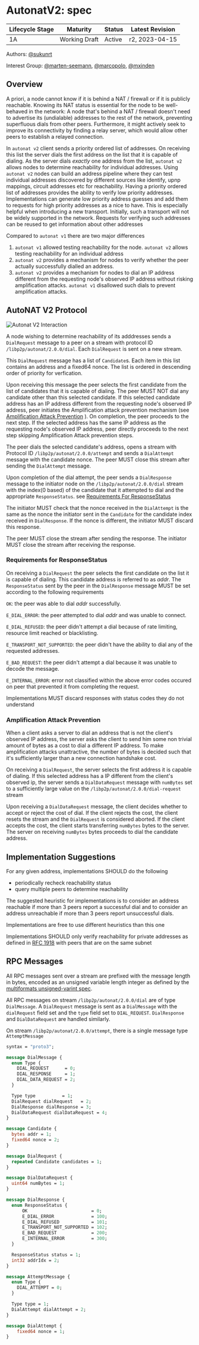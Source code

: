 # AutonatV2: spec


| Lifecycle Stage | Maturity                 | Status | Latest Revision |
|-----------------|--------------------------|--------|-----------------|
| 1A              | Working Draft            | Active | r2, 2023-04-15  |

Authors: [@sukunrt]

Interest Group: [@marten-seemann], [@marcopolo], [@mxinden]

[@sukunrt]: https://github.com/sukunrt
[@marten-seemann]: https://github.com/marten-seemann
[@mxinden]: https://github.com/mxinden
[@marcopolo]: https://github.com/marcopolo


## Overview

A priori, a node cannot know if it is behind a NAT / firewall or if it is
publicly reachable. Knowing its NAT status is essential for the node to be
well-behaved in the network: A node that's behind a NAT / firewall doesn't need
to advertise its (undialable) addresses to the rest of the network, preventing
superfluous dials from other peers. Furthermore, it might actively seek to
improve its connectivity by finding a relay server, which would allow other
peers to establish a relayed connection.

In `autonat v2` client sends a priority ordered list of addresses. On receiving
this list the server dials the first address on the list that it is capable of
dialing. As the server dials _exactly_ one address from the list, `autonat v2`
allows nodes to determine reachability for individual addresses. Using `autonat
v2` nodes can build an address pipeline where they can test individual addresses
discovered by different sources like identify, upnp mappings, circuit addresses
etc for reachability. Having a priority ordered list of addresses provides the
ability to verify low priority addresses. Implementations can generate low
priority address guesses and add them to requests for high priority addresses as
a nice to have. This is especially helpful when introducing a new transport.
Initially, such a transport will not be widely supported in the network.
Requests for verifying such addresses can be reused to get information about
other addresses

Compared to `autonat v1` there are two major differences
1. `autonat v1` allowed testing reachability for the node. `autonat v2` allows
testing reachability for an individual address
2. `autonat v2` provides a mechanism for nodes to verify whether the peer
actually successfully dialled an address.
3. `autonat v2` provides a mechanism for nodes to dial an IP address different
from the requesting node's observed IP address without risking amplification
attacks. `autonat v1` disallowed such dials to prevent amplification attacks.



## AutoNAT V2 Protocol


![Autonat V2 Interaction](autonat-v2.svg)


A node wishing to determine reachability of its adddresses sends a `DialRequest`
message to a peer on a stream with protocol ID `/libp2p/autonat/2.0.0/dial`.
Each `DialRequest` is sent on a new stream.

This `DialRequest` message has a list of `Candidate`s. Each item in this list
contains an address and a fixed64 nonce. The list is ordered in descending order
of priority for verfication.

Upon receiving this message the peer selects the first candidate from the list
of candidates that it is capable of dialing. The peer MUST NOT dial any
candidate other than this selected candidate. If this selected candidate address
has an IP address different from the requesting node's observed IP address, peer
initiates the Amplification attack prevention mechanism (see [Amplification
Attack Prevention](#amplification-attack-prevention) ). On completion, the peer
proceeds to the next step. If the selected address has the same IP address as
the requesting node's observed IP address, peer directly proceeds to the next
step skipping Amplification Attack prevention steps.


The peer dials the selected candidate's address, opens a stream with Protocol ID
`/libp2p/autonat/2.0.0/attempt` and sends a `DialAttempt` message with the
candidate nonce. The peer MUST close this stream after sending the `DialAttempt`
message.

Upon completion of the dial attempt, the peer sends a `DialResponse` message to
the initiator node on the `/libp2p/autonat/2.0.0/dial` stream with the index(0
based) of the candidate that it attempted to dial and the appropriate
`ResponseStatus`. see [Requirements For
ResponseStatus](#requirements-for-responsestatus)

The initiator MUST check that the nonce received in the `DialAttempt` is the
same as the nonce the initiator sent in the `Candidate` for the candidate index
received in `DialResponse`. If the nonce is different, the initiator MUST
discard this response.

The peer MUST close the stream after sending the response. The initiator MUST
close the stream after receiving the response.


### Requirements for ResponseStatus

On receiving a `DialRequest` the peer selects the first candidate on the list it
is capable of dialing. This candidate address is referred to as _addr_. The
`ResponseStatus` sent by the peer in the `DialResponse` message MUST be set
according to the following requirements

`OK`: the peer was able to dial _addr_ successfully.

`E_DIAL_ERROR`: the peer attempted to dial _addr_ and was unable to connect. 

`E_DIAL_REFUSED`: the peer didn't attempt a dial because of rate limiting,
resource limit reached or blacklisting.

`E_TRANSPORT_NOT_SUPPORTED`: the peer didn't have the ability to dial any of the
requested addresses.

`E_BAD_REQUEST`: the peer didn't attempt a dial because it was unable to decode
the message.

`E_INTERNAL_ERROR`: error not classified within the above error codes occured on
peer that prevented it from completing the request.

Implementations MUST discard responses with status codes they do not understand

### Amplification Attack Prevention

When a client asks a server to dial an address that is not the client's observed
IP address, the server asks the client to send him some non trivial amount of
bytes as a cost to dial a different IP address. To make amplification attacks
unattractive, the number of bytes is decided such that it's sufficiently larger
than a new connection handshake cost.

On receiving a `DialRequest`, the server selects the first address it is capable
of dialing. If this selected address has a IP different from the client's
observed ip, the server sends a `DialDataRequest` message with `numBytes` set to
a sufficiently large value on the `/libp2p/autonat/2.0.0/dial-request` stream

Upon receiving a `DialDataRequest` message, the client decides whether to accept
or reject the cost of dial. If the client rejects the cost, the client resets
the stream and the `DialRequest` is considered aborted. If the client accepts
the cost, the client starts transferring `numBytes` bytes to the server. The
server on receiving `numBytes` bytes proceeds to dial the candidate address. 

## Implementation Suggestions

For any given address, implementations SHOULD do the following
- periodically recheck reachability status
- query multiple peers to determine reachability

The suggested heuristic for implementations is to consider an address reachable
if more than 3 peers report a successful dial and to consider an address
unreachable if more than 3 peers report unsuccessful dials. 

Implementations are free to use different heuristics than this one

Implementations SHOULD only verify reachability for private addresses as defined
in [RFC 1918](https://datatracker.ietf.org/doc/html/rfc1918) with peers that are
on the same subnet


## RPC Messages

All RPC messages sent over a stream are prefixed with the message length in
bytes, encoded as an unsigned variable length integer as defined by the
[multiformats unsigned-varint spec][uvarint-spec]. 

All RPC messages on stream `/libp2p/autonat/2.0.0/dial` are of type
`DialMessage`. A `DialRequest` message is sent as a `DialMessage` with the
`dialRequest` field set and the `type` field set to `DIAL_REQUEST`.
`DialResponse` and `DialDataRequest` are handled similarly.

On stream `/libp2p/autonat/2.0.0/attempt`, there is a single message type
`AttemptMessage`

```proto
syntax = "proto3";

message DialMessage {
  enum Type {
    DIAL_REQUEST      = 0;
    DIAL_RESPONSE     = 1;
    DIAL_DATA_REQUEST = 2;
  }

  Type type          = 1;
  DialRequest dialRequest   = 2;
  DialResponse dialResponse = 3;
  DialDataRequest dialDataRequest = 4;
}

message Candidate {
  bytes addr = 1;
  fixed64 nonce = 2;
}

message DialRequest {
  repeated Candidate candidates = 1;
}

message DialDataRequest {
  uint64 numBytes = 1;
}

message DialResponse {
  enum ResponseStatus {
      OK                        = 0;
      E_DIAL_ERROR              = 100;
      E_DIAL_REFUSED            = 101;
      E_TRANSPORT_NOT_SUPPORTED = 102;
      E_BAD_REQUEST             = 200;
      E_INTERNAL_ERROR          = 300;
  }

  ResponseStatus status = 1;
  int32 addrIdx = 2;
}

message AttemptMessage {
  enum Type {
    DIAL_ATTEMPT = 0;
  }

  Type type = 1;
  DialAttempt dialAttempt = 2;
}

message DialAttempt {
    fixed64 nonce = 1;
}
```

[uvarint-spec]: https://github.com/multiformats/unsigned-varint

